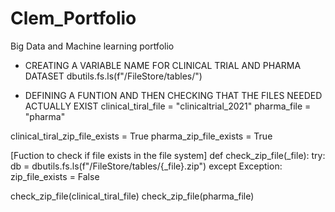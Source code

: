# Clem_Portfolio
Big Data and Machine learning portfolio

* CREATING A VARIABLE NAME FOR CLINICAL TRIAL AND PHARMA DATASET
dbutils.fs.ls(f"/FileStore/tables/")

* DEFINING A FUNTION AND THEN CHECKING THAT THE FILES NEEDED ACTUALLY EXIST
clinical_tiral_file = "clinicaltrial_2021"
pharma_file = "pharma"

clinical_tiral_zip_file_exists = True
pharma_zip_file_exists = True

 [Fuction to check if file exists in the file system]
def check_zip_file(_file):
    try:
        db = dbutils.fs.ls(f"/FileStore/tables/{_file}.zip")
    except Exception:
        zip_file_exists = False

check_zip_file(clinical_tiral_file)
check_zip_file(pharma_file)

